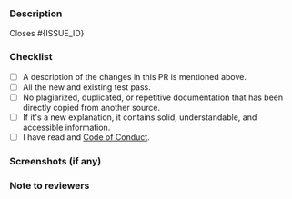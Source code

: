 ### Description

<!-- Provide a description of the introduced changes in this pull request. -->
<!-- If the pull request closes an issue, please update the issue ID below. -->

Closes #{ISSUE_ID} <!-- Remove if not applicable -->

### Checklist

- [ ] A description of the changes in this PR is mentioned above.
- [ ] All the new and existing test pass.
- [ ] No plagiarized, duplicated, or repetitive documentation that has been directly copied from another source.
- [ ] If it's a new explanation, it contains solid, understandable, and accessible information.
- [ ] I have read and [Code of Conduct](https://github.com/TheAlgorithms/.github/blob/master/CODE_OF_CONDUCT.md).

### Screenshots (if any)

<!--

If any, add screenshots to help explain your changes.
Remove these comments to highlight the screenshots in the PR.

|      Original       |      Updated       |
| :-----------------: | :----------------: |
| original screenshot | updated screenshot |

-->

### Note to reviewers

<!-- Please add a one-line description for developers or pull request viewers, if any. -->
